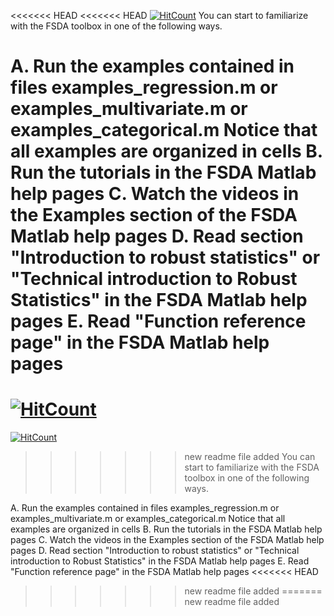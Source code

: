<<<<<<< HEAD
<<<<<<< HEAD
[![HitCount](http://hits.dwyl.io/UniprJRC/FSDA.svg)](http://hits.dwyl.io/UniprJRC/FSDA)
You can start to familiarize with the FSDA toolbox in one of the following ways.

A. Run the examples contained in files examples_regression.m or examples_multivariate.m or examples_categorical.m
   Notice that all examples are organized in cells
B. Run the tutorials in the FSDA Matlab help pages
C. Watch the videos in the Examples section of the FSDA Matlab help pages
D. Read section "Introduction to robust statistics" or
	"Technical introduction to Robust Statistics" in the FSDA Matlab help pages
E. Read "Function reference page" in the FSDA Matlab help pages
=======

[![HitCount](http://hits.dwyl.io/UniprJRC/FSDA.svg)](http://hits.dwyl.io/UniprJRC/FSDA)
=======

[![HitCount](http://hits.dwyl.io/UniprJRC/FSDAdev.svg)](http://hits.dwyl.io/UniprJRC/FSDAdev)
>>>>>>> new readme file added
You can start to familiarize with the FSDA toolbox in one of the following ways.

A. Run the examples contained in files examples_regression.m or examples_multivariate.m or examples_categorical.m 
   Notice that all examples are organized in cells
B. Run the tutorials in the FSDA Matlab help pages 
C. Watch the videos in the Examples section of the FSDA Matlab help pages 
D. Read section "Introduction to robust statistics" or 
	"Technical introduction to Robust Statistics" in the FSDA Matlab help pages 
E. Read "Function reference page" in the FSDA Matlab help pages
<<<<<<< HEAD
>>>>>>> new readme file added
=======
>>>>>>> new readme file added
